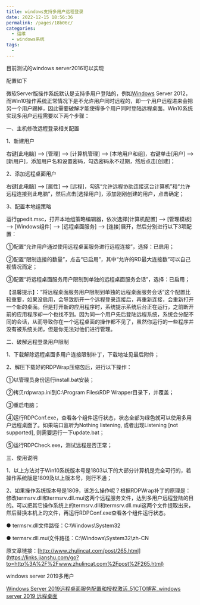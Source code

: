 ```yaml
---
title: windows支持多用户远程登录
date: 2022-12-15 18:56:36
permalink: /pages/18b06c/
categories:
  - 运维
  - windows系统
tags:
  - 
---
```


目前测试的windows server2016可以实现

配置如下

微软Server版操作系统默认是支持多用户登陆的，例如[Windows](https://links.jianshu.com/go?to=http%3A%2F%2Fwww.zhulincat.com%2Ftags-18.html) Server 2012，而Win10操作系统正常情况下是不允许用户同时远程的，即一个用户远程进来会把另一个用户踢掉，因此需要破解才能使得多个用户同时登陆远程桌面。Win10系统实现多用户远程需要以下两个步骤：

一、主机修改远程登录相关配置

1、新建用户

右键[此电脑] --> [管理] --> [计算机管理] --> [本地用户和组]，右键单击[用户] --> [新用户]，添加用户名和设置密码，勾选密码永不过期，然后点击[创建]；

2、添加远程桌面用户

右键[此电脑] --> [属性] --> [远程]，勾选“允许远程协助连接这台计算机”和“允许远程连接到此电脑”，然后点击[选择用户]，添加刚刚创建的用户，点击确定；

3、配置本地组策略

运行gpedit.msc，打开本地组策略编辑器，依次选择[计算机配置] --> [管理模板] --> [Windows组件] --> [远程桌面服务] --> [连接]展开，然后分别进行以下3项配置：

①配置“允许用户通过使用远程桌面服务进行远程连接”，选择：已启用；

②配置“限制连接的数量”，点击“已启用”，其中“允许的RD最大连接数”可以自己视情况而定；

③配置“将远程桌面服务用户限制到单独的远程桌面服务会话”，选择：已启用；

【温馨提示】：“将远程桌面服务用户限制到单独的远程桌面服务会话”这个配置比较重要，如果没启用，会导致断开一个远程登录连接后，再重新连接，会重新打开一个新的桌面。但是打开新的应用程序时，系统提示系统后台正在运行，之前断开前的应用程序却一个也找不到。因为同一个用户先后登陆远程系统，系统会分配不同的会话，从而导致你在一个远程桌面的操作都不见了，虽然你运行的一些程序并没有被系统关闭，但是你无法对他们进行管理。

二、破解远程登录用户限制

1、下载解除远程桌面多用户连接限制补丁，下载地址见最后附件；

2、解压下载好的RDPWrap压缩包后，进行以下操作：

①以管理员身份运行install.bat安装；

②拷贝rdpwrap.ini到C:\Program Files\RDP Wrapper目录下，并覆盖；

③重启电脑；

④运行RDPConf.exe，查看各个组件运行状态，状态全部为绿色就可以使用多用户远程桌面了。如果端口监听为Nothing listening, 或者出现Listening [not supported], 则需要运行一下update.bat；

⑤运行RDPCheck.exe，测试远程是否正常；

三、使用说明

1、以上方法对于Win10系统版本号是1803以下的大部分计算机是完全可行的，若操作系统版是1809及以上版本号，则行不通；

2、如果操作系统版本号是1809，该怎么操作呢？根据RDPWrap补丁的原理是：修改termsrv.dll和termsrv.dll.mui这两个远程服务文件，达到多用户远程登陆的目的。可以把其它操作系统上的termsrv.dll和termsrv.dll.mui这两个文件提取出来，然后替换本机上的文件，再运行RDPConf.exe查看各个组件运行状态。

● termsrv.dll文件路径：C:\Windows\System32

● termsrv.dll.mui文件路径：C:\Windows\System32\zh-CN

原文章链接：[http://www.zhulincat.com/post/265.html](https://links.jianshu.com/go?to=http%3A%2F%2Fwww.zhulincat.com%2Fpost%2F265.html)

windows server 2019多用户

[Windows Server 2019远程桌面服务配置和授权激活_51CTO博客_windows server 2019 远程桌面](https://blog.51cto.com/u_15127588/4319508)
